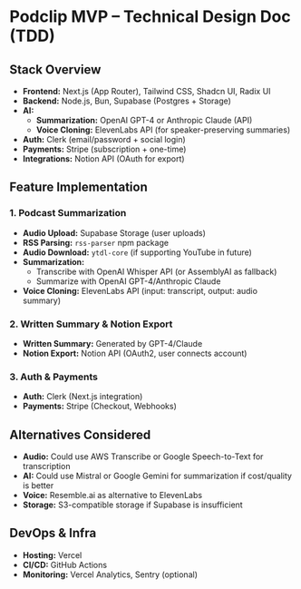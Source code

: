 # Podclip MVP – Technical Design Doc (TDD)

## Stack Overview
- **Frontend:** Next.js (App Router), Tailwind CSS, Shadcn UI, Radix UI
- **Backend:** Node.js, Bun, Supabase (Postgres + Storage)
- **AI:**
  - **Summarization:** OpenAI GPT-4 or Anthropic Claude (API)
  - **Voice Cloning:** ElevenLabs API (for speaker-preserving summaries)
- **Auth:** Clerk (email/password + social login)
- **Payments:** Stripe (subscription + one-time)
- **Integrations:** Notion API (OAuth for export)

## Feature Implementation
### 1. Podcast Summarization
- **Audio Upload:** Supabase Storage (user uploads)
- **RSS Parsing:** `rss-parser` npm package
- **Audio Download:** `ytdl-core` (if supporting YouTube in future)
- **Summarization:**
  - Transcribe with OpenAI Whisper API (or AssemblyAI as fallback)
  - Summarize with OpenAI GPT-4/Anthropic Claude
- **Voice Cloning:** ElevenLabs API (input: transcript, output: audio summary)

### 2. Written Summary & Notion Export
- **Written Summary:** Generated by GPT-4/Claude
- **Notion Export:** Notion API (OAuth2, user connects account)

### 3. Auth & Payments
- **Auth:** Clerk (Next.js integration)
- **Payments:** Stripe (Checkout, Webhooks)

## Alternatives Considered
- **Audio:** Could use AWS Transcribe or Google Speech-to-Text for transcription
- **AI:** Could use Mistral or Google Gemini for summarization if cost/quality is better
- **Voice:** Resemble.ai as alternative to ElevenLabs
- **Storage:** S3-compatible storage if Supabase is insufficient

## DevOps & Infra
- **Hosting:** Vercel
- **CI/CD:** GitHub Actions
- **Monitoring:** Vercel Analytics, Sentry (optional) 